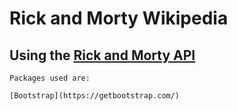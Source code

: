# Rick and Morty Wikipedia

## Using the [Rick and Morty API](https://rickandmortyapi.com/)

```
Packages used are:

[Bootstrap](https://getbootstrap.com/)

```
